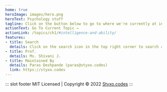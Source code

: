 ```yaml
---
home: true
heroImage: images/hero.png
heroText: Psychology stuff
tagline: Click on the button below to go to where we're currently at in class
actionText: Go To Current Topic →
actionLink: /topics/ch1/#intelligence-and-ability/
features:
- title: Search
  details: Click on the search icon in the top right corner to search anything anywhere on this site.
- title: Prof.
  details: Ms. Shivani J.
- title: Maintained By
  details: Paras Deshpande (paras@styxo.codes)
  link: https://styxo.codes
---
```


::: slot footer
MIT Licensed | Copyright © 2022 [Styxo.codes](https://styxo.codes)
:::
